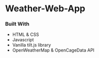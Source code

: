 # Weather-Web-App
 

### Built With

* HTML & CSS
* Javascript
* Vanilla tilt.js library
* OpenWeatherMap & OpenCageData API
